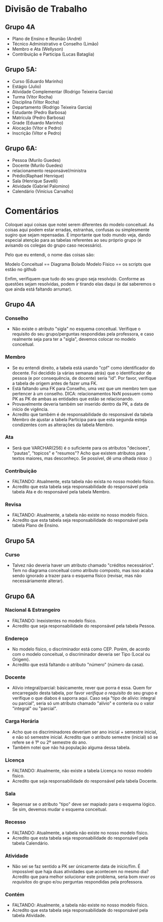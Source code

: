 # Divisão de Trabalho


## Grupo 4A

- Plano de Ensino e Reunião (André)
- Técnico Administrativo e Conselho (Limão)
- Membro e Ata (Wellyson)
- Contribuição e Participa (Lucas Bataglia)


## Grupo 5A:
	
- Curso (Eduardo Marinho)
- Estágio (Julio)
- Atividade Complementar (Rodrigo Teixeira Garcia)
- Turma (Vitor Rocha)
- Disciplina (Vitor Rocha)
- Departamento (Rodrigo Teixeira Garcia)
- Estudante (Pedro Barbosa)
- Matrícula (Pedro Barbosa)
- Grade (Eduardo Marinho)
- Alocação (Vitor e Pedro)
- Inscrição (Vitor e Pedro)


## Grupo 6A:

- Pessoa (Murilo Guedes)
- Docente (Murilo Guedes) 
- relacionamento responsável/ministra
- Prédio(Raphael Henrique)
- Sala (Henrique Savelli)
- Atividade (Gabriel Palomino)
- Calendário (Vinícius Carvalho)

# Comentários

Coloquei aqui coisas que notei serem diferentes do modelo conceitual. As coisas aqui podem estar erradas, estranhas, confusas ou simplesmente sugiro que sejam repensadas. É importante que todo mundo veja, dando especial atenção para as tabelas referentes ao seu próprio grupo (e avisando os colegas do grupo caso necessário).

Pelo que eu entendi, o nome das coisas são:

Modelo Conceitual == Diagrama Bolado
Modelo Físico == os scripts que estão no github

Enfim, verifiquem que tudo do seu grupo seja resolvido. Conforme as questões sejam resolvidas, podem ir tirando elas daqui (e daí saberemos o que ainda está faltando arrumar).

## Grupo 4A

### Conselho

- Não existe o atributo "sigla" no esquema conceitual. Verifique o requisito do seu grupo/perguntas respondidas pela professora, e caso realmente seja para ter a "sigla", devemos colocar no modelo conceitual.

### Membro

- Se eu entendi direito, a tabela está usando "cpf" como identificador do docente. Foi decidido (a várias semanas atrás) que o identificador de pessoa (e por consequência, de docente) seria "id". Por favor, verifique a tabela de origem antes de fazer uma FK.
- Está faltando uma FK para Conselho, uma vez que um membro tem que pertencer à um conselho. DICA: relacionamentos NxN possuem como PK as PK de ambas as entidades que estão se relacionando.
- Provavelmente deveria também ser inserido dentro da PK, a data de início de vigência.
- Acredito que também é de responsabilidade do responsável da tabela Membro de ajustar a tabela Participa para que esta segunda esteja condizentes com as alterações da tabela Membro.

### Ata

- Será que VARCHAR(256) é o suficiente para os atributos "decisoes", "pautas", "topicos" e "resumos"? Acho que existem atributos para textos maiores, mas desconheço. Se possível, dê uma olhada nisso :)

### Contribuição

- FALTANDO: Atualmente, esta tabela não exista no nosso modelo físico.
- Acredito que esta tabela seja responsabilidade do responsável pela tabela Ata e do responsável pela tabela Membro.

### Revisa

- FALTANDO: Atualmente, a tabela não existe no nosso modelo físico.
- Acredito que esta tabela seja responsabilidade do responsável pela tabela Plano de Ensino.

## Grupo 5A

### Curso

- Talvez não deveria haver um atributo chamado "créditos necessários". Tem no diagrama conceitual como atributo composto, mas isso acaba sendo ignorado a trazer para o esquema físico (revisar, mas não necessáriamente alterar).

## Grupo 6A

### Nacional & Estrangeiro

- FALTANDO: Inexistentes no modelo físico.
- Acredito que seja responsabilidade do responsável pela tabela Pessoa.

### Endereço

- No modelo físico, o discriminador está como CEP. Porém, de acordo com o modelo conceitual, o discriminador deveria ser Tipo (Local ou Origem).
- Acredito que está faltando o atributo "número" (número da casa).

### Docente

- Alívio integral/parcial: básicamente, rever que porra é essa. Quem for encarregado desta tabela, por favor _verifique o requisito_ do seu grupo e verifique o que diabos é saporra aqui. Caso seja "tipo de alívio: integral ou parcial", seria só um atributo chamado "alívio" e conteria ou o valor "integral" ou "parcial".

### Carga Horária

- Acho que os discriminadores deveriam ser ano inicial + semestre inicial, e não só semestre inicial. Acredito que o atributo semestre (inicial) só se refere se é 1º ou 2º semestre do ano.
- Também notei que não há população alguma dessa tabela.

### Licença

- FALTANDO: Atualmente, não existe a tabela Licença no nosso modelo físico.
- Acredito que seja responsabilidade do responsável pela tabela Docente.

### Sala

- Repensar se o atributo "tipo" deve ser mapiado para o esquema lógico. Se sim, devemos mudar o esquema conceitual.

### Recesso

- FALTANDO: Atualmente, a tabela não existe no nosso modelo físico.
- Acredito que esta tabela seja responsabilidade do responsável pela tabela Calendário.

### Atividade

- Não sei se faz sentido a PK ser únicamente data de início/fim. É impossível que haja duas atividades que acontecem no mesmo dia? Acredito que para melhor solucionar este problema, seria bom _rever os requisitos_ do grupo e/ou perguntas respondidas pela professora.

### Contém

- FALTANDO: Atualmente, a tabela não existe no nosso modelo físico.
- Acredito que esta tabela seja responsabilidade do responsável pela tabela Atividade.
